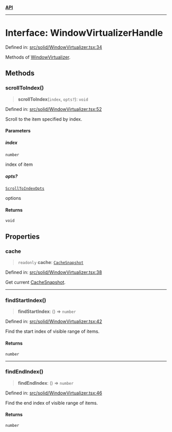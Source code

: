 [**API**](../../API.md)

***

# Interface: WindowVirtualizerHandle

Defined in: [src/solid/WindowVirtualizer.tsx:34](https://github.com/inokawa/virtua/blob/05639da613faa73c808608926743fef04c3d8529/src/solid/WindowVirtualizer.tsx#L34)

Methods of [WindowVirtualizer](../functions/WindowVirtualizer.md).

## Methods

### scrollToIndex()

> **scrollToIndex**(`index`, `opts?`): `void`

Defined in: [src/solid/WindowVirtualizer.tsx:52](https://github.com/inokawa/virtua/blob/05639da613faa73c808608926743fef04c3d8529/src/solid/WindowVirtualizer.tsx#L52)

Scroll to the item specified by index.

#### Parameters

##### index

`number`

index of item

##### opts?

[`ScrollToIndexOpts`](../../react/interfaces/ScrollToIndexOpts.md)

options

#### Returns

`void`

## Properties

### cache

> `readonly` **cache**: [`CacheSnapshot`](../../react/interfaces/CacheSnapshot.md)

Defined in: [src/solid/WindowVirtualizer.tsx:38](https://github.com/inokawa/virtua/blob/05639da613faa73c808608926743fef04c3d8529/src/solid/WindowVirtualizer.tsx#L38)

Get current [CacheSnapshot](../../react/interfaces/CacheSnapshot.md).

***

### findStartIndex()

> **findStartIndex**: () => `number`

Defined in: [src/solid/WindowVirtualizer.tsx:42](https://github.com/inokawa/virtua/blob/05639da613faa73c808608926743fef04c3d8529/src/solid/WindowVirtualizer.tsx#L42)

Find the start index of visible range of items.

#### Returns

`number`

***

### findEndIndex()

> **findEndIndex**: () => `number`

Defined in: [src/solid/WindowVirtualizer.tsx:46](https://github.com/inokawa/virtua/blob/05639da613faa73c808608926743fef04c3d8529/src/solid/WindowVirtualizer.tsx#L46)

Find the end index of visible range of items.

#### Returns

`number`
